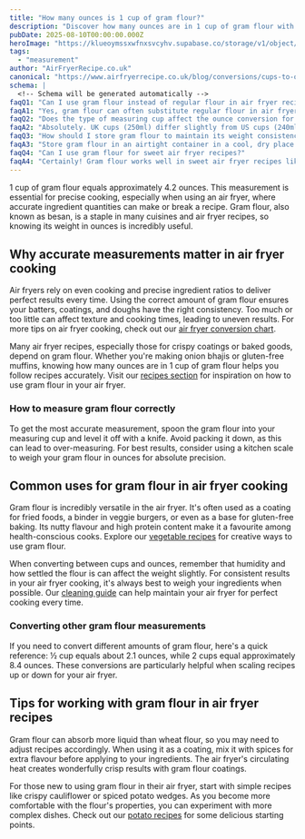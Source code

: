 ```yaml
---
title: "How many ounces is 1 cup of gram flour?"
description: "Discover how many ounces are in 1 cup of gram flour with our simple conversion guide. Perfect for air fryer recipes and precise baking measurements."
pubDate: 2025-08-10T00:00:00.000Z
heroImage: "https://klueoymssxwfnxsvcyhv.supabase.co/storage/v1/object/public/Shmucket/how-many-ounces-is-1-cup-of-gram-flour.webp"
tags:
  - "measurement"
author: "AirFryerRecipe.co.uk"
canonical: "https://www.airfryerrecipe.co.uk/blog/conversions/cups-to-ounces/how-many-ounces-is-1-cup-of-gram-flour"
schema: |
  <!-- Schema will be generated automatically -->
faqQ1: "Can I use gram flour instead of regular flour in air fryer recipes?"
faqA1: "Yes, gram flour can often substitute regular flour in air fryer recipes, especially for coatings and batters. However, as it's gluten-free and more absorbent, you may need to adjust liquid quantities slightly. It works particularly well for creating crispy textures in the air fryer."
faqQ2: "Does the type of measuring cup affect the ounce conversion for gram flour?"
faqA2: "Absolutely. UK cups (250ml) differ slightly from US cups (240ml), which can affect the weight in ounces. For precise measurements, always use the same type of cup specified in the recipe or better yet, weigh your gram flour for accuracy in air fryer cooking."
faqQ3: "How should I store gram flour to maintain its weight consistency?"
faqA3: "Store gram flour in an airtight container in a cool, dry place to prevent moisture absorption, which can affect its weight. Proper storage ensures your cup-to-ounce conversions remain accurate for consistent air fryer results."
faqQ4: "Can I use gram flour for sweet air fryer recipes?"
faqA4: "Certainly! Gram flour works well in sweet air fryer recipes like gluten-free cookies or cakes. Its nutty flavour complements sweet spices and fruits beautifully. Just remember to adjust your measurements accurately using the cup-to-ounce conversion for best results."
---
```

<p>1 cup of gram flour equals approximately 4.2 ounces. This measurement is essential for precise cooking, especially when using an air fryer, where accurate ingredient quantities can make or break a recipe. Gram flour, also known as besan, is a staple in many cuisines and air fryer recipes, so knowing its weight in ounces is incredibly useful.</p>

<h2>Why accurate measurements matter in air fryer cooking</h2>
<p>Air fryers rely on even cooking and precise ingredient ratios to deliver perfect results every time. Using the correct amount of gram flour ensures your batters, coatings, and doughs have the right consistency. Too much or too little can affect texture and cooking times, leading to uneven results. For more tips on air fryer cooking, check out our <a href=https://www.airfryerrecipe.co.uk/air-fryer-conversion-chart>air fryer conversion chart</a>.</p>
<p>Many air fryer recipes, especially those for crispy coatings or baked goods, depend on gram flour. Whether you're making onion bhajis or gluten-free muffins, knowing how many ounces are in 1 cup of gram flour helps you follow recipes accurately. Visit our <a href=https://www.airfryerrecipe.co.uk/recipes>recipes section</a> for inspiration on how to use gram flour in your air fryer.</p>

<h3>How to measure gram flour correctly</h3>
<p>To get the most accurate measurement, spoon the gram flour into your measuring cup and level it off with a knife. Avoid packing it down, as this can lead to over-measuring. For best results, consider using a kitchen scale to weigh your gram flour in ounces for absolute precision.</p>

<h2>Common uses for gram flour in air fryer cooking</h2>
<p>Gram flour is incredibly versatile in the air fryer. It's often used as a coating for fried foods, a binder in veggie burgers, or even as a base for gluten-free baking. Its nutty flavour and high protein content make it a favourite among health-conscious cooks. Explore our <a href=https://www.airfryerrecipe.co.uk/recipe-category/vegetables>vegetable recipes</a> for creative ways to use gram flour.</p>
<p>When converting between cups and ounces, remember that humidity and how settled the flour is can affect the weight slightly. For consistent results in your air fryer cooking, it's always best to weigh your ingredients when possible. Our <a href=https://www.airfryerrecipe.co.uk/air-fryer-cleaner>cleaning guide</a> can help maintain your air fryer for perfect cooking every time.</p>

<h3>Converting other gram flour measurements</h3>
<p>If you need to convert different amounts of gram flour, here's a quick reference: ½ cup equals about 2.1 ounces, while 2 cups equal approximately 8.4 ounces. These conversions are particularly helpful when scaling recipes up or down for your air fryer.</p>

<h2>Tips for working with gram flour in air fryer recipes</h2>
<p>Gram flour can absorb more liquid than wheat flour, so you may need to adjust recipes accordingly. When using it as a coating, mix it with spices for extra flavour before applying to your ingredients. The air fryer's circulating heat creates wonderfully crisp results with gram flour coatings.</p>
<p>For those new to using gram flour in their air fryer, start with simple recipes like crispy cauliflower or spiced potato wedges. As you become more comfortable with the flour's properties, you can experiment with more complex dishes. Check out our <a href=https://www.airfryerrecipe.co.uk/recipe-category/potatoes>potato recipes</a> for some delicious starting points.</p>
